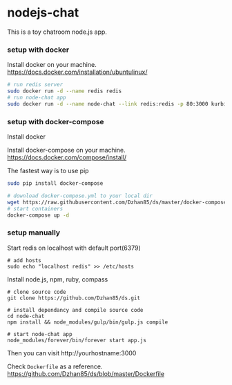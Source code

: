 # nodejs-chat

This is a toy chatroom node.js app.
 
### setup with docker
Install docker on your machine. https://docs.docker.com/installation/ubuntulinux/
``` bash
# run redis server
sudo docker run -d --name redis redis
# run node-chat app
sudo docker run -d --name node-chat --link redis:redis -p 80:3000 kurbik/ds
```

### setup with docker-compose
Install docker

Install docker-compose on your machine. https://docs.docker.com/compose/install/

The fastest way is to use pip
``` bash
sudo pip install docker-compose
```

``` bash
# download docker-compose.yml to your local dir
wget https://raw.githubusercontent.com/Dzhan85/ds/master/docker-compose.yml
# start containers
docker-compose up -d
```

### setup manually
Start redis on localhost with default port(6379)

```
# add hosts
sudo echo "localhost redis" >> /etc/hosts
```

Install node.js, npm, ruby, compass

```
# clone source code
git clone https://github.com/Dzhan85/ds.git

# install dependancy and compile source code
cd node-chat
npm install && node_modules/gulp/bin/gulp.js compile 

# start node-chat app
node_modules/forever/bin/forever start app.js
```

Then you can visit http://yourhostname:3000

Check `Dockerfile` as a reference. https://github.com/Dzhan85/ds/blob/master/Dockerfile
